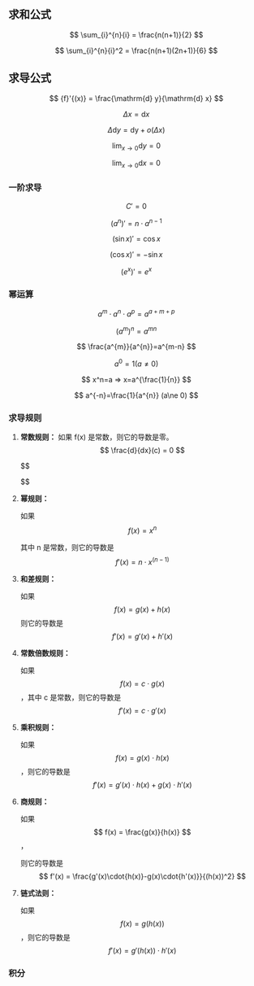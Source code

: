 
## 求和公式

$$
\sum_{i}^{n}{i} = \frac{n(n+1)}{2}
$$

$$
\sum_{i}^{n}{i}^2 = \frac{n(n+1)(2n+1)}{6}
$$

## 求导公式

$$
{f}'{(x)} = \frac{\mathrm{d} y}{\mathrm{d} x} 
$$


$$
\Delta{x} = \mathrm{d} x
$$

$$
\Delta{\mathrm{d} y} = \mathrm{\mathrm{d} y} +  o {(\Delta{x})} 
$$

$$
\lim_{x \to 0} {\mathrm{d} y} = 0
$$

$$
\lim_{x \to 0} {\mathrm{d} x} = 0
$$

### 一阶求导

$$
{C}' = 0
$$

$$
{({a}^{n})}' =  n \cdot{a}^{n-1}
$$

$$
{(\sin {x})}' = \cos {x}
$$

$$
(\cos {x})'= - \sin {x}
$$


$$
({e^{x}})'= e^{x}  
$$




### 幂运算



$$
a^m\cdot a^n\cdot a^p = a^{a+m+p}
$$

$$
(a^{m})^{n}=a^{mn}
$$

$$
\frac{a^{m}}{a^{n}}=a^{m-n}
$$

$$
a^0=1 (a \ne 0)
$$

$$
x^n=a => x=a^{\frac{1}{n}}
$$

$$
a^{-n}=\frac{1}{a^{n}} (a\ne 0)
$$



### 求导规则



1. **常数规则：** 如果 f(x) 是常数，则它的导数是零。 
   $$
   \frac{d}{dx}(c) = 0
   $$
   
   $$
   
   $$
   

2. **幂规则：**

    如果 
   $$
   f(x)=x^n
   $$
   

    其中 n 是常数，则它的导数是 
   $$
   {f'(x)} =  n\cdot x^{(n-1)}
   $$
   

3. **和差规则：** 

   如果 
   $$
   f(x)=g(x)+ h(x)
   $$
   则它的导数是
   $$
    f′(x)=g′(x) + h′(x)
   $$
   

4. **常数倍数规则：**

   

    如果 
   $$
   f(x) = c\cdot{g(x)} 
   $$
    ，其中 c 是常数，则它的导数是 
   $$
   f'(x) = c \cdot {g'(x)}
   $$
   

5. **乘积规则：** 

   如果 
   $$
   f(x)=g(x)⋅h(x)
   $$
   ，则它的导数是
   $$
   f'(x) = g'(x)\cdot{h(x)} + g(x)\cdot{h'(x)} 
   $$
   

6. **商规则：**

    如果 
   $$
   f(x) = \frac{g(x)}{h(x)}
   $$
   ，

   则它的导数是 
   $$
   f'(x) = \frac{g'(x)\cdot{h(x)}-g(x)\cdot{h'(x)}}{(h(x))^2}
   $$
   

7. **链式法则：**

    如果
   $$
   f(x) = g(h(x))
   $$
    ，则它的导数是
   $$
   f'(x) = g'(h(x))\cdot{h'(x)}
   $$
   

### 积分
